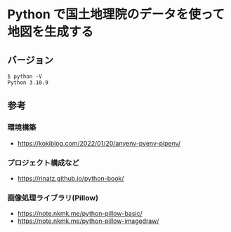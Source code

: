 # Python で国土地理院のデータを使って地図を生成する

## バージョン

```
$ python -V
Python 3.10.9
```

## 参考

### 環境構築

- https://kokiblog.com/2022/01/20/anyenv-pyenv-pipenv/

### プロジェクト構成など

- https://rinatz.github.io/python-book/

### 画像処理ライブラリ(Pillow)

- https://note.nkmk.me/python-pillow-basic/
- https://note.nkmk.me/python-pillow-imagedraw/

